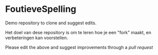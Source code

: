 # FoutieveSpelling

Demo repository to clone and suggest edits.

Het doel van dese repository is om te leren hoe je een "fork" maakt, en verbeteringen kan voorstellen.

Please edit the above and suggest improvements through a _pull request_
